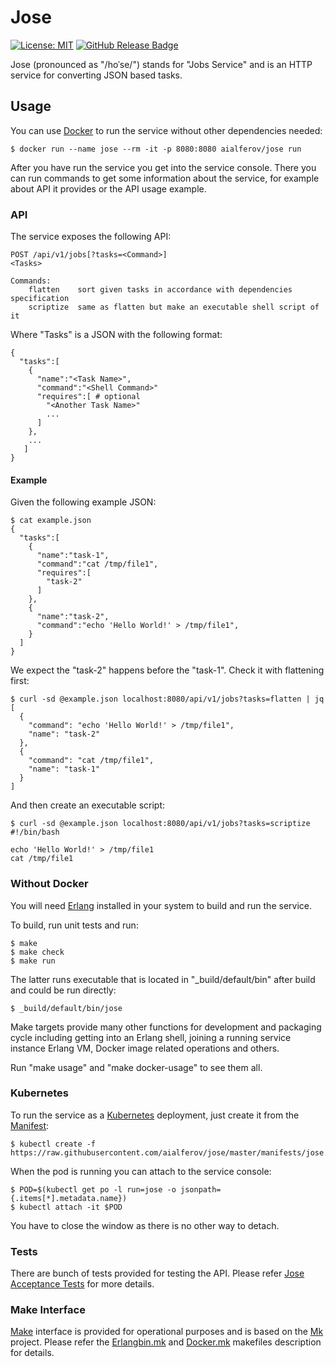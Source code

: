 # Jose

[![License: MIT][MIT Badge]][MIT]
[![GitHub Release Badge]][GitHub Releases]

Jose (pronounced as "/hoˈse/") stands for "Jobs Service" and is an HTTP service
for converting JSON based tasks.

## Usage

You can use [Docker] to run the service without other dependencies needed:

```
$ docker run --name jose --rm -it -p 8080:8080 aialferov/jose run
```

After you have run the service you get into the service console. There you can
run commands to get some information about the service, for example about API it
provides or the API usage example.

### API

The service exposes the following API:

```
POST /api/v1/jobs[?tasks=<Command>]
<Tasks>

Commands:
    flatten    sort given tasks in accordance with dependencies specification
    scriptize  same as flatten but make an executable shell script of it
```

Where "Tasks" is a JSON with the following format:

```
{
  "tasks":[
    {
      "name":"<Task Name>",
      "command":"<Shell Command>"
      "requires":[ # optional
        "<Another Task Name>"
        ...
      ]
    },
    ...
   ]
}
```

#### Example

Given the following example JSON:

```
$ cat example.json
{
  "tasks":[
    {
      "name":"task-1",
      "command":"cat /tmp/file1",
      "requires":[
        "task-2"
      ]
    },
    {
      "name":"task-2",
      "command":"echo 'Hello World!' > /tmp/file1",
    }
  ]
}
```

We expect the "task-2" happens before the "task-1". Check it with flattening
first:

```
$ curl -sd @example.json localhost:8080/api/v1/jobs?tasks=flatten | jq
[
  {
    "command": "echo 'Hello World!' > /tmp/file1",
    "name": "task-2"
  },
  {
    "command": "cat /tmp/file1",
    "name": "task-1"
  }
]
```

And then create an executable script:

```
$ curl -sd @example.json localhost:8080/api/v1/jobs?tasks=scriptize
#!/bin/bash

echo 'Hello World!' > /tmp/file1
cat /tmp/file1
```

### Without Docker

You will need [Erlang] installed in your system to build and run the service.

To build, run unit tests and run:

```
$ make
$ make check
$ make run
```

The latter runs executable that is located in "_build/default/bin" after build
and could be run directly:

```
$ _build/default/bin/jose
```

Make targets provide many other functions for development and packaging cycle
including getting into an Erlang shell, joining a running service instance
Erlang VM, Docker image related operations and others.

Run "make usage" and "make docker-usage" to see them all.

### Kubernetes

To run the service as a [Kubernetes] deployment, just create it from the
[Manifest]:

```
$ kubectl create -f https://raw.githubusercontent.com/aialferov/jose/master/manifests/jose.yaml
```

When the pod is running you can attach to the service console:

```
$ POD=$(kubectl get po -l run=jose -o jsonpath={.items[*].metadata.name})
$ kubectl attach -it $POD
```

You have to close the window as there is no other way to detach.

### Tests

There are bunch of tests provided for testing the API. Please refer
[Jose Acceptance Tests] for more details.

### Make Interface

[Make] interface is provided for operational purposes and is based on the [Mk]
project. Please refer the [Erlangbin.mk] and [Docker.mk] makefiles description
for details.

<!-- Links -->

[MIT]: https://opensource.org/licenses/MIT
[GitHub Releases]: https://github.com/aialferov/jose/releases

[Mk]: https://github.com/aialferov/mk
[Make]: https://www.gnu.org/software/make
[Docker]: https://docs.docker.io
[Erlang]: http://erlang.org
[R3tmpl]: https://github.com/aialferov/r3tmpl
[Kubernetes]: https://kubernetes.io
[Docker.mk]: https://github.com/aialferov/mk#dockermk
[Erlangbin.mk]: https://github.com/aialferov/mk#erlangbinmk
[Manifest]: manifests/jose.yaml
[Jose Acceptance Tests]: http://github.com/aialferov/jose-at

<!-- Badges -->

[MIT Badge]: https://img.shields.io/badge/License-MIT-yellow.svg?style=flat-square
[GitHub Release Badge]: https://img.shields.io/github/release/aialferov/jose/all.svg?style=flat-square
 

